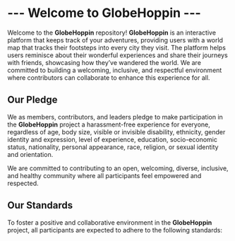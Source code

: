# --- Welcome to GlobeHoppin ---

Welcome to the **GlobeHoppin** repository! **GlobeHoppin** is an interactive platform that keeps track of your adventures, providing users with a world map that tracks their footsteps into every city they visit. The platform helps users reminisce about their wonderful experiences and share their journeys with friends, showcasing how they’ve wandered the world. We are committed to building a welcoming, inclusive, and respectful environment where contributors can collaborate to enhance this experience for all.

## Our Pledge

We as members, contributors, and leaders pledge to make participation in the **GlobeHoppin** project a harassment-free experience for everyone, regardless of age, body size, visible or invisible disability, ethnicity, gender identity and expression, level of experience, education, socio-economic status, nationality, personal appearance, race, religion, or sexual identity and orientation.

We are committed to contributing to an open, welcoming, diverse, inclusive, and healthy community where all participants feel empowered and respected.

## Our Standards

To foster a positive and collaborative environment in the **GlobeHoppin** project, all participants are expected to adhere to the following standards:
